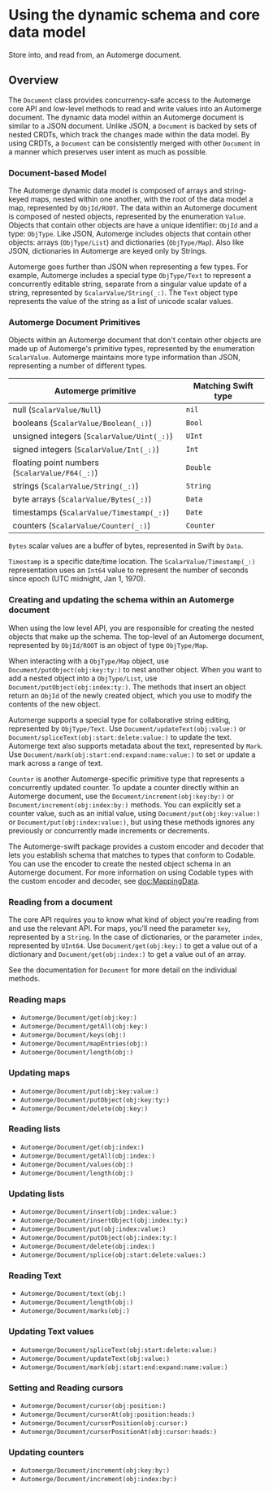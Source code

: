 # Using the dynamic schema and core data model

Store into, and read from, an Automerge document.

## Overview

The ``Document`` class provides concurrency-safe access to the Automerge core API and low-level methods to read and write values into an Automerge document.
The dynamic data model within an Automerge document is similar to a JSON document.
Unlike JSON, a `Document` is backed by sets of nested CRDTs, which track the changes made within the data model.
By using CRDTs, a `Document` can be consistently merged with other `Document` in a manner which preserves user intent as much as possible.

### Document-based Model

The Automerge dynamic data model is composed of arrays and string-keyed maps, nested within one another, with the root of the data model a map, represented by ``ObjId/ROOT``.
The data within an Automerge document is composed of nested objects, represented by the enumeration ``Value``.
Objects that contain other objects are have a unique identifier: ``ObjId`` and a type: ``ObjType``.
Like JSON, Automerge includes objects that contain other objects: arrays (``ObjType/List``) and dictionaries (``ObjType/Map``).
Also like JSON, dictionaries in Automerge are keyed only by Strings.

Automerge goes further than JSON when representing a few types.
For example, Automerge includes a special type ``ObjType/Text`` to represent a concurrently editable string, separate from a singular value update of a string, represented by ``ScalarValue/String(_:)``.
The `Text` object type represents the value of the string as a list of unicode scalar values.

### Automerge Document Primitives

Objects within an Automerge document that don't contain other objects are made up of Automerge's primitive types, represented by the enumeration ``ScalarValue``.
Automerge maintains more type information than JSON, representing a number of different types.

| Automerge primitive | Matching Swift type |
| --- | --- |
| null (``ScalarValue/Null``) | `nil` |
| booleans (``ScalarValue/Boolean(_:)``) | `Bool` |
| unsigned integers (``ScalarValue/Uint(_:)``)  | `UInt` |
| signed integers (``ScalarValue/Int(_:)``) | `Int` |
| floating point numbers (``ScalarValue/F64(_:)``) | `Double` |
| strings (``ScalarValue/String(_:)``) | `String` |
| byte arrays (``ScalarValue/Bytes(_:)``) | `Data` |
| timestamps (``ScalarValue/Timestamp(_:)``) | `Date` |
| counters (``ScalarValue/Counter(_:)``) | ``Counter`` |

`Bytes` scalar values are a buffer of bytes, represented in Swift by `Data`.

`Timestamp` is a specific date/time location.
The ``ScalarValue/Timestamp(_:)`` representation uses an `Int64` value to represent the number of seconds since epoch (UTC midnight, Jan 1, 1970).

### Creating and updating the schema within an Automerge document

When using the low level API, you are responsible for creating the nested objects that make up the schema.
The top-level of an Automerge document, represented by ``ObjId/ROOT`` is an object of type ``ObjType/Map``.

When interacting with a ``ObjType/Map`` object, use ``Document/putObject(obj:key:ty:)`` to nest another object.
When you want to add a nested object into a ``ObjType/List``, use ``Document/putObject(obj:index:ty:)``.
The methods that insert an object return an ``ObjId`` of the newly created object, which you use to modify the contents of the new object. 

Automerge supports a special type for collaborative string editing, represented by ``ObjType/Text``.
Use ``Document/updateText(obj:value:)`` or ``Document/spliceText(obj:start:delete:value:)`` to update the text.
Automerge text also supports metadata about the text, represented by ``Mark``.
Use ``Document/mark(obj:start:end:expand:name:value:)`` to set or update a mark across a range of text.

`Counter` is another Automerge-specific primitive type that represents a concurrently updated counter.
To update a counter directly within an Automerge document, use the ``Document/increment(obj:key:by:)`` or ``Document/increment(obj:index:by:)`` methods. 
You can explicitly set a counter value, such as an initial value, using ``Document/put(obj:key:value:)`` or ``Document/put(obj:index:value:)``, but using these methods ignores any previously or concurrently made increments or decrements.

The Automerge-swift package provides a custom encoder and decoder that lets you establish schema that matches to types that conform to Codable.
You can use the encoder to create the nested object schema in an Automerge document.
For more information on using Codable types with the custom encoder and decoder, see <doc:MappingData>.

### Reading from a document

The core API requires you to know what kind of object you're reading from and use the relevant API.
For maps, you'll need the parameter `key`, represented by a `String`.
In the case of dictionaries, or the parameter `index`, represented by `UInt64`.
Use ``Document/get(obj:key:)`` to get a value out of a dictionary and ``Document/get(obj:index:)`` to get a value out of an array. 

See the documentation for ``Document`` for more detail on the individual methods.

### Reading maps

- ``Automerge/Document/get(obj:key:)``
- ``Automerge/Document/getAll(obj:key:)``
- ``Automerge/Document/keys(obj:)``
- ``Automerge/Document/mapEntries(obj:)``
- ``Automerge/Document/length(obj:)``

### Updating maps

- ``Automerge/Document/put(obj:key:value:)``
- ``Automerge/Document/putObject(obj:key:ty:)``
- ``Automerge/Document/delete(obj:key:)`` 

### Reading lists

- ``Automerge/Document/get(obj:index:)``
- ``Automerge/Document/getAll(obj:index:)``
- ``Automerge/Document/values(obj:)``
- ``Automerge/Document/length(obj:)``

### Updating lists

- ``Automerge/Document/insert(obj:index:value:)``
- ``Automerge/Document/insertObject(obj:index:ty:)``
- ``Automerge/Document/put(obj:index:value:)``
- ``Automerge/Document/putObject(obj:index:ty:)``
- ``Automerge/Document/delete(obj:index:)``
- ``Automerge/Document/splice(obj:start:delete:values:)``

### Reading Text

- ``Automerge/Document/text(obj:)``
- ``Automerge/Document/length(obj:)``
- ``Automerge/Document/marks(obj:)``

### Updating Text values

- ``Automerge/Document/spliceText(obj:start:delete:value:)``
- ``Automerge/Document/updateText(obj:value:)``
- ``Automerge/Document/mark(obj:start:end:expand:name:value:)``

### Setting and Reading cursors

- ``Automerge/Document/cursor(obj:position:)``
- ``Automerge/Document/cursorAt(obj:position:heads:)``
- ``Automerge/Document/cursorPosition(obj:cursor:)``
- ``Automerge/Document/cursorPositionAt(obj:cursor:heads:)``

### Updating counters

- ``Automerge/Document/increment(obj:key:by:)``
- ``Automerge/Document/increment(obj:index:by:)``
